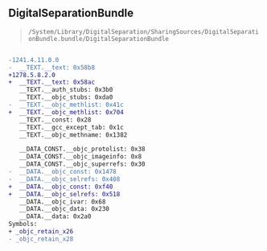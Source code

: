## DigitalSeparationBundle

> `/System/Library/DigitalSeparation/SharingSources/DigitalSeparationBundle.bundle/DigitalSeparationBundle`

```diff

-1241.4.11.0.0
-  __TEXT.__text: 0x58b8
+1278.5.8.2.0
+  __TEXT.__text: 0x58ac
   __TEXT.__auth_stubs: 0x3b0
   __TEXT.__objc_stubs: 0xda0
-  __TEXT.__objc_methlist: 0x41c
+  __TEXT.__objc_methlist: 0x704
   __TEXT.__const: 0x28
   __TEXT.__gcc_except_tab: 0x1c
   __TEXT.__objc_methname: 0x1382

   __DATA_CONST.__objc_protolist: 0x38
   __DATA_CONST.__objc_imageinfo: 0x8
   __DATA_CONST.__objc_superrefs: 0x30
-  __DATA.__objc_const: 0x1478
-  __DATA.__objc_selrefs: 0x408
+  __DATA.__objc_const: 0xf40
+  __DATA.__objc_selrefs: 0x518
   __DATA.__objc_ivar: 0x68
   __DATA.__objc_data: 0x230
   __DATA.__data: 0x2a0
Symbols:
+ _objc_retain_x26
- _objc_retain_x28

```
